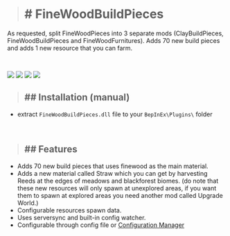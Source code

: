 ># <b># FineWoodBuildPieces</b>

As requested, split FineWoodPieces into 3 separate mods (ClayBuildPieces, FineWoodBuildPieces and FineWoodFurnitures). Adds 70 new build pieces and adds 1 new resource that you can farm.

<br/>

![](https://i.ibb.co/LQt2gpr/ss2.png)
![](https://i.imgur.com/Jc1KxDC.png)
![](https://i.imgur.com/tuFswun.png)
![](https://i.imgur.com/3blGQYw.png)


>## ## Installation (manual)

- extract `FineWoodBuildPieces.dll` file to your `BepInEx\Plugins\` folder

<br/>

>## ## Features

- Adds 70 new build pieces that uses finewood as the main material.
- Adds a new material called Straw which you can get by harvesting Reeds at the edges of meadows and blackforest biomes. (do note that these new resources will only spawn at unexplored areas, if you want them to spawn at explored areas you need another mod called Upgrade World.)
- Configurable resources spawn data.
- Uses serversync and built-in config watcher.
- Configurable through config file or [Configuration Manager](https://valheim.thunderstore.io/package/Azumatt/Official_BepInEx_ConfigurationManager/)